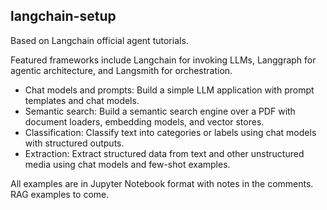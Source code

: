 ## langchain-setup

Based on Langchain official agent tutorials. 

Featured frameworks include Langchain for invoking LLMs, Langgraph for agentic architecture, and Langsmith for orchestration. 

- Chat models and prompts: Build a simple LLM application with prompt templates and chat models.
- Semantic search: Build a semantic search engine over a PDF with document loaders, embedding models, and vector stores.
- Classification: Classify text into categories or labels using chat models with structured outputs.
- Extraction: Extract structured data from text and other unstructured media using chat models and few-shot examples.

All examples are in Jupyter Notebook format with notes in the comments. RAG examples to come.
